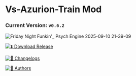 # Vs-Azurion-Train Mod
### **Current Version:** `v0.6.2`

![Friday Night Funkin'_ Psych Engine 2025-09-10 21-39-09](./art/Friday%20Night%20Funkin'_%20Psych%20Engine%202025-09-10%2021-39-09.gif)


[![⬇️ Download Release](https://img.shields.io/badge/Download-Recent-gray?style=for-the-badge&logo=github&logoColor=white)](https://github.com/ezura-azur/Vs-Azurion-Train/releases)

[![📜 Changelogs](https://img.shields.io/badge/See-Changelogs-gray?style=for-the-badge&logo=github&logoColor=white)](https://github.com/ezura-azur/Vs-Azurion-Train/blob/main/Changelog.md)

[![👥 Authors](https://img.shields.io/badge/See-Authors-gray?style=for-the-badge&logo=github&logoColor=white)](https://github.com/ezura-azur/Vs-Azurion-Train/blob/main/AUTHORS.md)
